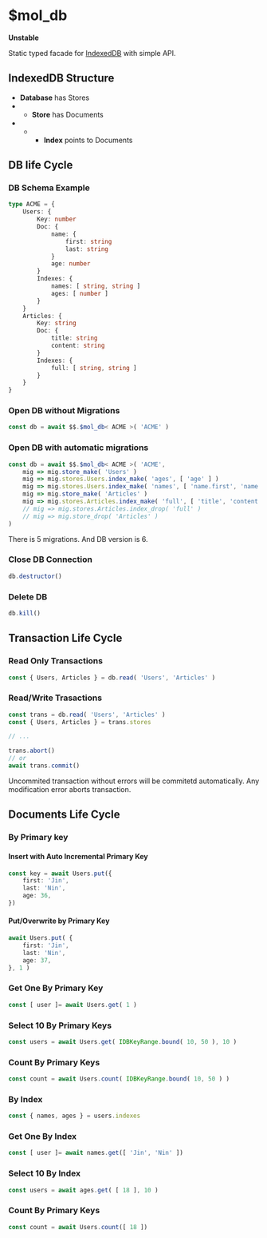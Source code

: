 # $mol_db

**Unstable**

Static typed facade for [IndexedDB](https://developer.mozilla.org/en-US/docs/Web/API/IndexedDB_API) with simple API.

## IndexedDB Structure

- **Database** has Stores
- - **Store** has Documents
- - - **Index** points to Documents

## DB life Cycle

### DB Schema Example

```typescript
type ACME = {
	Users: {
		Key: number
		Doc: {
			name: {
				first: string
				last: string
			}
			age: number
		}
		Indexes: {
			names: [ string, string ]
			ages: [ number ]
		}
	}
	Articles: {
		Key: string
		Doc: {
			title: string
			content: string
		}
		Indexes: {
			full: [ string, string ]
		}
	}
}
```

### Open DB without Migrations

```typescript
const db = await $$.$mol_db< ACME >( 'ACME' )
```

### Open DB with automatic migrations

```typescript
const db = await $$.$mol_db< ACME >( 'ACME',
	mig => mig.store_make( 'Users' )
	mig => mig.stores.Users.index_make( 'ages', [ 'age' ] )
	mig => mig.stores.Users.index_make( 'names', [ 'name.first', 'name.last' ], !!'unique' )
	mig => mig.store_make( 'Articles' )
	mig => mig.stores.Articles.index_make( 'full', [ 'title', 'content' ] )
	// mig => mig.stores.Articles.index_drop( 'full' )
	// mig => mig.store_drop( 'Articles' )
)
```

There is 5 migrations. And DB version is 6.

### Close DB Connection

```typescript
db.destructor()
```

### Delete DB

```typescript
db.kill()
```

## Transaction Life Cycle

### Read Only Transactions

```typescript
const { Users, Articles } = db.read( 'Users', 'Articles' )
```

### Read/Write Trasactions

```typescript
const trans = db.read( 'Users', 'Articles' )
const { Users, Articles } = trans.stores

// ...

trans.abort()
// or
await trans.commit()
```

Uncommited transaction without errors will be commitetd automatically. Any modification error aborts transaction.

## Documents Life Cycle

### By Primary key

#### Insert with Auto Incremental Primary Key

```typescript
const key = await Users.put({
	first: 'Jin',
	last: 'Nin',
	age: 36,
})
```

#### Put/Overwrite by Primary Key

```typescript
await Users.put( {
	first: 'Jin',
	last: 'Nin',
	age: 37,
}, 1 )
```

### Get One By Primary Key

```typescript
const [ user ]= await Users.get( 1 )
```

### Select 10 By Primary Keys

```typescript
const users = await Users.get( IDBKeyRange.bound( 10, 50 ), 10 )
```

### Count By Primary Keys

```typescript
const count = await Users.count( IDBKeyRange.bound( 10, 50 ) )
```

### By Index

```typescript
const { names, ages } = users.indexes
```

### Get One By Index

```typescript
const [ user ]= await names.get([ 'Jin', 'Nin' ])
```

### Select 10 By Index

```typescript
const users = await ages.get( [ 18 ], 10 )
```

### Count By Primary Keys

```typescript
const count = await Users.count([ 18 ])
```

